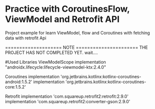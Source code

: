 # Practice with CoroutinesFlow, ViewModel and Retrofit API
Project example for learn ViewModel, flow and Coroutines with fetching data with retrofit Api

==================== NOTE ======================
THE PROJECT HAS NOT COMPLETED YET. wait....

#Used Libraries
  ViewModelScope
    implementation "androidx.lifecycle:lifecycle-viewmodel-ktx:2.4.0"

  Coroutines
    implementation 'org.jetbrains.kotlinx:kotlinx-coroutines-android:1.5.2'
    implementation 'org.jetbrains.kotlinx:kotlinx-coroutines-core:1.5.2'

  Retrofit
    implementation 'com.squareup.retrofit2:retrofit:2.9.0'
    implementation 'com.squareup.retrofit2:converter-gson:2.9.0'
